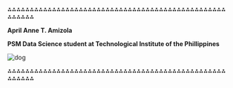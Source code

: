 ⁂⁂⁂⁂⁂⁂⁂⁂⁂⁂⁂⁂⁂⁂⁂⁂⁂⁂⁂⁂⁂⁂⁂⁂⁂⁂⁂⁂⁂⁂⁂⁂⁂⁂⁂⁂⁂⁂⁂⁂⁂⁂⁂⁂⁂⁂⁂⁂⁂⁂⁂⁂⁂⁂⁂

**April Anne T. Amizola**

**PSM Data Science student at Technological Institute of the Phillippines**

![dog](https://github.com/user-attachments/assets/4369e9dd-afdf-4a5c-8adc-8007d7e9227f)

⁂⁂⁂⁂⁂⁂⁂⁂⁂⁂⁂⁂⁂⁂⁂⁂⁂⁂⁂⁂⁂⁂⁂⁂⁂⁂⁂⁂⁂⁂⁂⁂⁂⁂⁂⁂⁂⁂⁂⁂⁂⁂⁂⁂⁂⁂⁂⁂⁂⁂⁂⁂⁂⁂⁂











